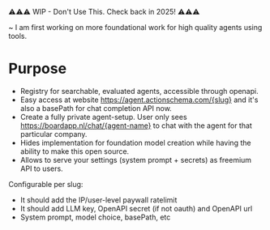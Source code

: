 ⚠️⚠️⚠️ WIP - Don't Use This. Check back in 2025! ⚠️⚠️⚠️

~ I am first working on more foundational work for high quality agents using tools.

# Purpose

- Registry for searchable, evaluated agents, accessible through openapi.
- Easy access at website https://agent.actionschema.com/{slug} and it's also a basePath for chat completion API now.
- Create a fully private agent-setup. User only sees https://boardapp.nl/chat/{agent-name} to chat with the agent for that particular company.
- Hides implementation for foundation model creation while having the ability to make this open source.
- Allows to serve your settings (system prompt + secrets) as freemium API to users.

Configurable per slug:

- It should add the IP/user-level paywall ratelimit
- It should add LLM key, OpenAPI secret (if not oauth) and OpenAPI url
- System prompt, model choice, basePath, etc

<!-- On `openapi-chat-completion` OpenAPIs are now open and exposed to the user. This is extremely powerful, but it's possible to hide and create a basemodel too. All we need to do is create a kv store that maps a slug to the openapi (and partial profile), and then it's a matter of using https://chat.actionschema.com/{slug} as a basepath. From here you can chat with it, and https://chat.actionschema.com/{slug}/chat/completions and https://chat.actionschema.com/{slug}/openapi.json would be available too.

This adds complexity, but also cleans up the interface a lot, and creates a lot of IP for the creator of the agent. Maybe even including the API key! Nevertheless we can still link to the openapi for the free version.

🤔🔥 `openapi-chat-completion` is an internal tool behind login without state. `openapi-agent` can become a profile registry on top of it, adding state, exposed at https://agent.actionschema.com/{slug} baseUrl.

TODO:

- Not sure if this is the right moment. Maybe finish chat first, making it super stable and focussing on api tool use stability.
 -->
